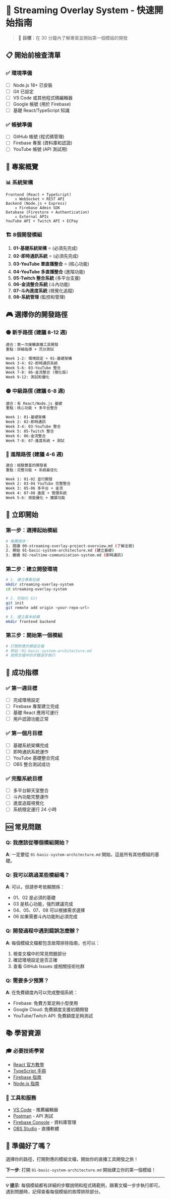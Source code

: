 # 🚀 Streaming Overlay System - 快速開始指南

> 🎯 **目標**：在 30 分鐘內了解專案並開始第一個模組的開發

## 📋 開始前檢查清單

### ✅ **環境準備**
- [ ] Node.js 18+ 已安裝
- [ ] Git 已設定
- [ ] VS Code 或其他程式碼編輯器
- [ ] Google 帳號 (用於 Firebase)
- [ ] 基礎 React/TypeScript 知識

### ✅ **帳號準備**
- [ ] GitHub 帳號 (程式碼管理)
- [ ] Firebase 專案 (資料庫和認證)
- [ ] YouTube 帳號 (API 測試用)

## 🎯 專案概覽

### 📊 **系統架構**
```
Frontend (React + TypeScript)
    ↕ WebSocket + REST API
Backend (Node.js + Express)
    ↕ Firebase Admin SDK
Database (Firestore + Authentication)
    ↕ External APIs
YouTube API + Twitch API + ECPay
```

### 🏗️ **8個開發模組**
1. **01-基礎系統架構** ⭐ (必須先完成)
2. **02-即時通訊系統** ⭐ (必須先完成)
3. **03-YouTube 單直播整合** ⭐ (核心功能)
4. **04-YouTube 多直播整合** (進階功能)
5. **05-Twitch 整合系統** (多平台支援)
6. **06-金流整合系統** (斗內功能)
7. **07-斗內進度系統** (視覺化追蹤)
8. **08-系統管理** (監控和管理)

## 🎮 選擇你的開發路徑

### 🟢 **新手路徑** (建議 8-12 週)
```markdown
適合：第一次接觸直播工具開發
重點：詳細指導 + 充分測試

Week 1-2: 環境設定 + 01-基礎架構
Week 3-4: 02-即時通訊系統
Week 5-6: 03-YouTube 整合
Week 7-8: 06-金流整合 (簡化版)
Week 9-12: 測試和優化
```

### 🟡 **中級路徑** (建議 6-8 週)
```markdown
適合：有 React/Node.js 基礎
重點：核心功能 + 多平台整合

Week 1: 01-基礎架構
Week 2: 02-即時通訊
Week 3-4: 03-YouTube 整合
Week 5: 05-Twitch 整合
Week 6: 06-金流整合
Week 7-8: 07-進度系統 + 測試
```

### 🔴 **進階路徑** (建議 4-6 週)
```markdown
適合：經驗豐富的開發者
重點：完整功能 + 系統最佳化

Week 1: 01-02 並行開發
Week 2: 03-04 YouTube 完整整合
Week 3: 05-06 多平台 + 金流
Week 4: 07-08 進度 + 管理系統
Week 5-6: 效能優化 + 擴展功能
```

## 🚀 立即開始

### 第一步：選擇起始模組
```bash
# 推薦順序：
1. 閱讀 00-streaming-overlay-project-overview.md (了解全貌)
2. 開始 01-basic-system-architecture.md (建立基礎)
3. 繼續 02-realtime-communication-system.md (即時通訊)
```

### 第二步：建立開發環境
```bash
# 1. 建立專案目錄
mkdir streaming-overlay-system
cd streaming-overlay-system

# 2. 初始化 Git
git init
git remote add origin <your-repo-url>

# 3. 建立基本結構
mkdir frontend backend
```

### 第三步：開始第一個模組
```bash
# 打開對應的模組文檔
# 例如：01-basic-system-architecture.md
# 按照文檔中的步驟逐步執行
```

## 🎯 成功指標

### ✅ **第一週目標**
- [ ] 完成環境設定
- [ ] Firebase 專案建立完成
- [ ] 基礎 React 應用可運行
- [ ] 用戶認證功能正常

### ✅ **第一個月目標**
- [ ] 基礎系統架構完成
- [ ] 即時通訊系統運作
- [ ] YouTube 基礎整合完成
- [ ] OBS 整合測試成功

### ✅ **完整系統目標**
- [ ] 多平台聊天室整合
- [ ] 斗內功能完整運作
- [ ] 進度追蹤視覺化
- [ ] 系統穩定運行 24 小時

## 🆘 常見問題

### Q: 我應該從哪個模組開始？
**A**: 一定要從 `01-basic-system-architecture.md` 開始，這是所有其他模組的基礎。

### Q: 我可以跳過某些模組嗎？
**A**: 可以，但請參考依賴關係：
- 01、02 是必須的基礎
- 03 是核心功能，強烈建議完成
- 04、05、07、08 可以根據需求選擇
- 06 如果需要斗內功能則必須完成

### Q: 開發過程中遇到錯誤怎麼辦？
**A**: 每個模組文檔都包含故障排除指南，也可以：
1. 檢查文檔中的常見問題部分
2. 確認環境設定是否正確
3. 查看 GitHub Issues 或相關技術社群

### Q: 需要多少預算？
**A**: 在免費額度內可以完成整個系統：
- Firebase: 免費方案足夠小型使用
- Google Cloud: 免費額度支援初期開發
- YouTube/Twitch API: 免費額度足夠測試

## 📚 學習資源

### 🎓 **必要技術學習**
- [React 官方教學](https://react.dev/learn)
- [TypeScript 手冊](https://www.typescriptlang.org/docs/)
- [Firebase 指南](https://firebase.google.com/docs)
- [Node.js 指南](https://nodejs.org/docs/)

### 🔧 **工具和服務**
- [VS Code](https://code.visualstudio.com/) - 推薦編輯器
- [Postman](https://www.postman.com/) - API 測試
- [Firebase Console](https://console.firebase.google.com/) - 資料庫管理
- [OBS Studio](https://obsproject.com/) - 直播軟體

## 🎉 準備好了嗎？

選擇你的路徑，打開對應的模組文檔，開始你的直播工具開發之旅！

**下一步**: 打開 `01-basic-system-architecture.md` 開始建立你的第一個模組！

---

**💡 提示**: 每個模組都有詳細的步驟說明和程式碼範例，跟著文檔一步步執行即可。遇到問題時，記得查看每個模組的故障排除部分。
